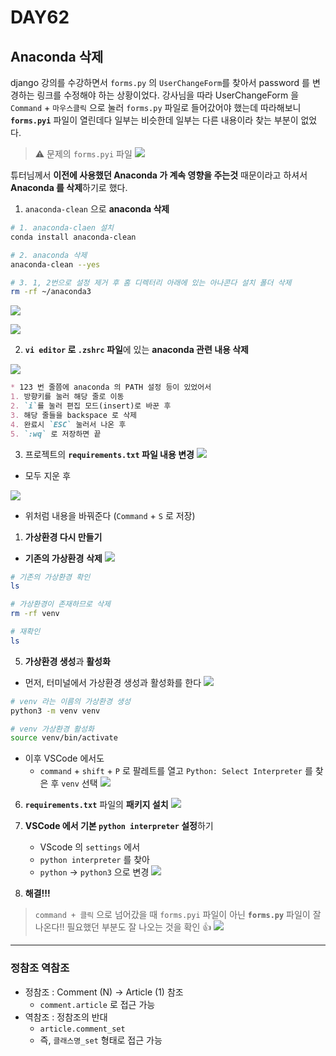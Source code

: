 # DAY62

## Anaconda 삭제

django 강의를 수강하면서 `forms.py` 의 `UserChangeForm`를 찾아서 password 를 변경하는 링크를 수정해야 하는 상황이었다.
강사님을 따라 UserChangeForm 을 `Command` + `마우스클릭` 으로 눌러 `forms.py` 파일로 들어갔어야 했는데 따라해보니
**`forms.pyi`** 파일이 열린데다 일부는 비슷한데 일부는 다른 내용이라 찾는 부분이 없었다.


> ⚠️ 문제의 `forms.pyi` 파일
![](/img/241219_forms_pyi.png)


튜터님께서 **이전에 사용했던 Anaconda 가 계속 영향을 주는것** 때문이라고 하셔서 **Anaconda 를 삭제**하기로 했다.

1. `anaconda-clean` 으로 **anaconda 삭제**

```bash
# 1. anaconda-claen 설치
conda install anaconda-clean

# 2. anaconda 삭제
anaconda-clean --yes

# 3. 1, 2번으로 설정 제거 후 홈 디렉터리 아래에 있는 아나콘다 설치 폴더 삭제
rm -rf ~/anaconda3

```

![](/img/241219_conda_clean.png)

![](/img/241219_vi_zsh.png)


2. **`vi editor` 로 `.zshrc` 파일**에 있는 **anaconda 관련 내용 삭제**

![](/img/241219_vi_editor.png)


```markdown
* 123 번 줄쯤에 anaconda 의 PATH 설정 등이 있었어서
1. 방향키를 눌러 해당 줄로 이동
2. `i`를 눌러 편집 모드(insert)로 바꾼 후
3. 해당 줄들을 backspace 로 삭제
4. 완료시 `ESC` 눌러서 나온 후
5. `:wq` 로 저장하면 끝
```


3. 프로젝트의 **`requirements.txt` 파일 내용 변경**
![](/img/241219_requirements_anaconda.png)
* 모두 지운 후

![](/img/241219_requirements.png)
* 위처럼 내용을 바꿔준다 (`Command` + `S` 로 저장)

1. **가상환경 다시 만들기**

* **기존의 가상환경** **삭제**
![](/img/241219_rm_rf.png)
```bash
# 기존의 가상환경 확인
ls

# 가상환경이 존재하므로 삭제
rm -rf venv

# 재확인
ls
```

5. **가상환경 생성**과 **활성화**
* 먼저, 터미널에서 가상환경 생성과 활성화를 한다
![](/img/241219_source_bin.png)
```bash
# venv 라는 이름의 가상환경 생성
python3 -m venv venv

# venv 가상환경 활성화
source venv/bin/activate
```

* 이후 VSCode 에서도 
  * `command` + `shift` + `P` 로 팔레트를 열고 `Python: Select Interpreter` 를 찾은 후 `venv` 선택
![](/img/241219_select_inter.png)

6. **`requirements.txt`** 파일의 **패키지 설치**
![](/img/241219_install_requirements.png)

7. **VSCode 에서 기본 `python interpreter` 설정**하기
   * VScode 의 `settings` 에서
    * `python interpreter` 를 찾아
    * `python` -> `python3` 으로 변경
![](/img/241219_python_setting.png)


8. **해결!!!**

> `command + 클릭` 으로 넘어갔을 때 `forms.pyi` 파일이 아닌 **`forms.py`** 파일이 잘 나온다!!
> 필요했던 부분도 잘 나오는 것을 확인 👍
![](/img/241219_forms_py.png)


---

### 정참조 역참조
* 정참조 : Comment (N) -> Article (1) 참조
  * `comment.article` 로 접근 가능
* 역참조 : 정참조의 반대
  * `article.comment_set`
  * 즉, `클래스명_set` 형태로 접근 가능